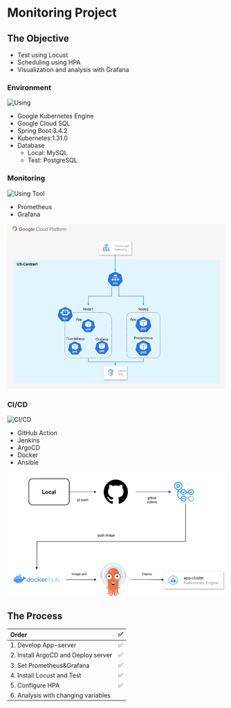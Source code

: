 ﻿# Monitoring Project

## The Objective

- Test using Locust
- Scheduling using HPA
- Visualization and analysis with Grafana

### Environment

![Using](https://go-skill-icons.vercel.app/api/icons?i=spring,mysql,postgresql,kubernetes,gcp,terraform)

- Google Kubernetes Engine
- Google Cloud SQL
- Spring Boot:3.4.2
- Kubernetes:1.31.0
- Database
  - Local: MySQL
  - Test: PostgreSQL

### Monitoring

![Using Tool](https://go-skill-icons.vercel.app/api/icons?i=grafana,prometheus)

- Prometheus
- Grafana

![Architecture Diagram](Monitoring-Project.drawio.png)

### CI/CD

![CI/CD](https://go-skill-icons.vercel.app/api/icons?i=github,argocd,docker)

- GitHub Action
- Jenkins
- ArgoCD
- Docker
- Ansible

![CI/CD](cicd.png)

## The Process
|Order|✅|
|:-----|:----:|
|1. Develop App-server|✅|
|2. Install ArgoCD and Deploy server|✅|
|3. Set Prometheus&Grafana|✅|
|4. Install Locust and Test|✅|
|5. Configure HPA|✅|
|6. Analysis with changing variables||